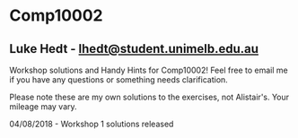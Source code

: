 # Comp10002

## Luke Hedt - lhedt@student.unimelb.edu.au

Workshop solutions and Handy Hints for Comp10002! Feel free to email me if you have any questions or something needs clarification.

Please note these are my own solutions to the exercises, not Alistair's. Your mileage may vary.

04/08/2018 - Workshop 1 solutions released
